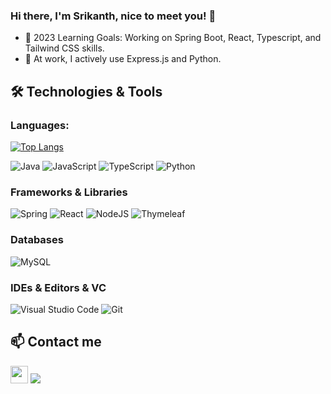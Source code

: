### Hi there, I'm Srikanth, nice to meet you! 👋

-  🧠 2023 Learning Goals: Working on Spring Boot, React, Typescript, and Tailwind CSS skills.
-  💼 At work, I actively use Express.js and Python.

<!--
## 🚀 Current Projects:

### Bank Application 
- **Description**: Bank Application to practice Many to Many & other relationships. 
- **Tech Stack**: Java Springboot, SQL, Thymeleaf.
- **Links**: 
  - 🔗 [Live Site](https://bankapplication.up.railway.app/users)
  - 📁 [GitHub Repo](https://github.com/OSUMed/BankApplicationSpringboot)

### Job Navi 
- **Description**: Job Application Helper
- **Tech Stack**: React, Typescript, Material UI, SQL, Java Springboot.
- **Links**: 
  - 🔗 [Live Site](https://jobtrackerfe.netlify.app/) 
  - 📁 [GitHub Repo](https://github.com/OSUMed/Job-Navi-FrontEnd/tree/main)

-->

## 🛠️ Technologies & Tools

### Languages:

[![Top Langs](https://github-readme-stats.vercel.app/api/top-langs/?username=osumed&layout=compact)](https://github.com/anuraghazra/github-readme-stats)

![Java](https://img.shields.io/badge/java-%23ED8B00.svg?style=for-the-badge&logo=openjdk&logoColor=white)
![JavaScript](https://img.shields.io/badge/javascript-%23323330.svg?style=for-the-badge&logo=javascript&logoColor=%23F7DF1E)
![TypeScript](https://img.shields.io/badge/typescript-%23007ACC.svg?style=for-the-badge&logo=typescript&logoColor=white)
![Python](https://img.shields.io/badge/python-3670A0?style=for-the-badge&logo=python&logoColor=ffdd54)

### Frameworks & Libraries

![Spring](https://img.shields.io/badge/spring-%236DB33F.svg?style=for-the-badge&logo=spring&logoColor=white)
![React](https://img.shields.io/badge/react-%2320232a.svg?style=for-the-badge&logo=react&logoColor=%2361DAFB)
![NodeJS](https://img.shields.io/badge/node.js-6DA55F?style=for-the-badge&logo=node.js&logoColor=white)
![Thymeleaf](https://img.shields.io/badge/Thymeleaf-%23005C0F.svg?style=for-the-badge&logo=Thymeleaf&logoColor=white)

### Databases

![MySQL](https://img.shields.io/badge/mysql-%2300f.svg?style=for-the-badge&logo=mysql&logoColor=white)

### IDEs & Editors & VC

![Visual Studio Code](https://img.shields.io/badge/Visual%20Studio%20Code-0078d7.svg?style=for-the-badge&logo=visual-studio-code&logoColor=white)
![Git](https://img.shields.io/badge/git-%23F05033.svg?style=for-the-badge&logo=git&logoColor=white)

 <!--## Testing -->
 <!-- Cypress 	Cypress 	![cypress](https://img.shields.io/badge/-cypress-%23E5E5E5?style=for-the-badge&logo=cypress&logoColor=058a5e) -->
 <!-- Jasmine 	Jasmine 	![Jasmine](https://img.shields.io/badge/-Jasmine-%238A4182?style=for-the-badge&logo=Jasmine&logoColor=white)-->
 <!-- **Jest 	Jest 	![Jest](https://img.shields.io/badge/-jest-%23C21325?style=for-the-badge&logo=jest&logoColor=white)-->
 <!-- Mocha 	Mocha 	![Mocha](https://img.shields.io/badge/-mocha-%238D6748?style=for-the-badge&logo=mocha&logoColor=white)-->
 <!-- **Selenium 	Selenium 	![Selenium](https://img.shields.io/badge/-selenium-%43B02A?style=for-the-badge&logo=selenium&logoColor=white)-->
 <!-- Testing Library 	Testing-Library 	![Testing-Library](https://img.shields.io/badge/-TestingLibrary-%23E33332?style=for-the-badge&logo=testing-library&logoColor=white)-->

## 📫 Contact me 

 <!-- <a href="https://twitter.com/Colin_But"><img src="https://www.vectorlogo.zone/logos/twitter/twitter-icon.svg" width="40" height="40"/></a>   -->
<a href="https://www.linkedin.com/in/srikanthmed//"><img src="https://www.vectorlogo.zone/logos/linkedin/linkedin-icon.svg" width="28" height="28"/></a>
<a href = "mailto: srikanthsmedicherla@gmail.com"><img src="https://img.shields.io/badge/-Gmail-%23333?style=for-the-badge&logo=gmail&logoColor=white" target="_blank" ></a>

  

<!-- [<img style="margin: 15px" src="assets/mocha.png" alt="Mocha" height="50" /> ](https://github.com/devicons/devicon/blob/master/icons/nodejs/nodejs-original-wordmark.svg)https://github.com/devicons/devicon/blob/master/icons/nodejs/nodejs-original-wordmark.svg -->
